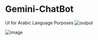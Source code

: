 # Gemini-ChatBot

UI for Arabic Language Purposes
![output](https://github.com/user-attachments/assets/78192b7b-8346-4aa2-8ea3-d7134e792bac)


![image](https://github.com/user-attachments/assets/81e52dc7-b9af-401c-a75d-16d918f055f3)
